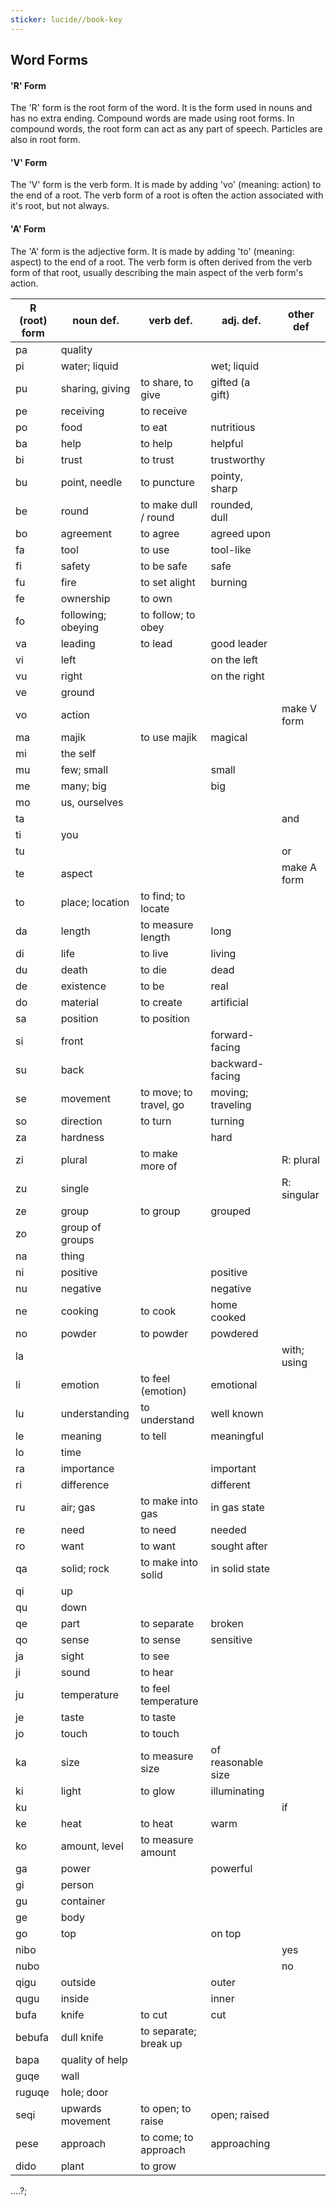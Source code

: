 ```yaml
---
sticker: lucide//book-key
---
```

## Word Forms
#### 'R' Form
The 'R' form is the root form of the word. It is the form used in nouns and has no extra ending. Compound words are made using root forms. In compound words, the root form can act as any part of speech. Particles are also in root form.
#### 'V' Form
The 'V' form is the verb form. It is made by adding 'vo' (meaning: action) to the end of a root. The verb form of a root is often the action associated with it's root, but not always.
#### 'A' Form
The 'A' form is the adjective form. It is made by adding 'to' (meaning: aspect) to the end of a root. The verb form is often derived from the verb form of that root, usually describing the main aspect of the verb form's action.





| R (root) form | noun def.          | verb def.              | adj. def.          | other def   |
| ------------- | ------------------ | ---------------------- | ------------------ | ----------- |
| pa            | quality            |                        |                    |             |
| pi            | water; liquid      |                        | wet; liquid        |             |
| pu            | sharing, giving    | to share, to give      | gifted (a gift)    |             |
| pe            | receiving          | to receive             |                    |             |
| po            | food               | to eat                 | nutritious         |             |
| ba            | help               | to help                | helpful            |             |
| bi            | trust              | to trust               | trustworthy        |             |
| bu            | point, needle      | to puncture            | pointy, sharp      |             |
| be            | round              | to make dull / round   | rounded, dull      |             |
| bo            | agreement          | to agree               | agreed upon        |             |
| fa            | tool               | to use                 | tool-like          |             |
| fi            | safety             | to be safe             | safe               |             |
| fu            | fire               | to set alight          | burning            |             |
| fe            | ownership          | to own                 |                    |             |
| fo            | following; obeying | to follow; to obey     |                    |             |
| va            | leading            | to lead                | good leader        |             |
| vi            | left               |                        | on the left        |             |
| vu            | right              |                        | on the right       |             |
| ve            | ground             |                        |                    |             |
| vo            | action             |                        |                    | make V form |
| ma            | majik              | to use majik           | magical            |             |
| mi            | the self           |                        |                    |             |
| mu            | few; small         |                        | small              |             |
| me            | many; big          |                        | big                |             |
| mo            | us, ourselves      |                        |                    |             |
| ta            |                    |                        |                    | and         |
| ti            | you                |                        |                    |             |
| tu            |                    |                        |                    | or          |
| te            | aspect             |                        |                    | make A form | 
| to            | place; location    | to find; to locate     |                    |             |
| da            | length             | to measure length      | long               |             |
| di            | life               | to live                | living             |             |
| du            | death              | to die                 | dead               |             |
| de            | existence          | to be                  | real               |             |
| do            | material           | to create              | artificial         |             |
| sa            | position           | to position            |                    |             |
| si            | front              |                        | forward-facing     |             |
| su            | back               |                        | backward-facing    |             |
| se            | movement           | to move; to travel, go | moving; traveling  |             |
| so            | direction          | to turn                | turning            |             |
| za            | hardness           |                        | hard               |             |
| zi            | plural             | to make more of        |                    | R: plural   |
| zu            | single             |                        |                    | R: singular |
| ze            | group              | to group               | grouped            |             |
| zo            | group of groups    |                        |                    |             |
| na            | thing              |                        |                    |             |
| ni            | positive           |                        | positive           |             |
| nu            | negative           |                        | negative           |             |
| ne            | cooking            | to cook                | home cooked        |             |
| no            | powder             | to powder              | powdered           |             |
| la            |                    |                        |                    | with; using |
| li            | emotion            | to feel (emotion)      | emotional          |             |
| lu            | understanding      | to understand          | well known         |             |
| le            | meaning            | to tell                | meaningful         |             |
| lo            | time               |                        |                    |             |
| ra            | importance         |                        | important          |             |
| ri            | difference         |                        | different          |             |
| ru            | air; gas           | to make into gas       | in gas state       |             |
| re            | need               | to need                | needed             |             |
| ro            | want               | to want                | sought after       |             |
| qa            | solid; rock        | to make into solid     | in solid state     |             |
| qi            | up                 |                        |                    |             |
| qu            | down               |                        |                    |             |
| qe            | part               | to separate            | broken             |             |
| qo            | sense              | to sense               | sensitive          |             |
| ja            | sight              | to see                 |                    |             |
| ji            | sound              | to hear                |                    |             |
| ju            | temperature        | to feel temperature    |                    |             |
| je            | taste              | to taste               |                    |             |
| jo            | touch              | to touch               |                    |             |
| ka            | size               | to measure size        | of reasonable size |             |
| ki            | light              | to glow                | illuminating       |             |
| ku            |                    |                        |                    | if          |
| ke            | heat               | to heat                | warm               |             |
| ko            | amount, level      | to measure amount      |                    |             |
| ga            | power              |                        | powerful           |             |
| gi            | person             |                        |                    |             |
| gu            | container          |                        |                    |             |
| ge            | body               |                        |                    |             |
| go            | top                |                        | on top             |             |
| nibo          |                    |                        |                    | yes         |
| nubo          |                    |                        |                    | no          |
| qigu          | outside            |                        | outer              |             |
| qugu          | inside             |                        | inner              |             |
| bufa          | knife              | to cut                 | cut                |             |
| bebufa        | dull knife         | to separate; break up  |                    |             |
| bapa          | quality of help    |                        |                    |             |
| guqe          | wall               |                        |                    |             |
| ruguqe        | hole; door         |                        |                    |             |
| seqi          | upwards movement   | to open; to raise      | open; raised       |             |
| pese          | approach           | to come; to approach   | approaching        |             |
| dido          | plant              | to grow                |                    |             |




....?;